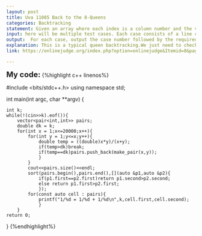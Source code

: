 ```yaml
---
layout: post
title: Uva 11085 Back to the 8-Queens
categories: Backtracking
statement: Given an array where each index is a column number and the values in the cell is the row for the queen in that column, print the minimum number of steps(changes of rows) to make the queens positions viable(none of them threaten each other);
input: here will be multiple test cases. Each case consists of a line containing 8 integers. All these integerswill be in the range [1, 8]. Thei-th integer indicates the row position of a queen in thei-th column.
output:  For each case, output the case number followed by the required output.Constraints :Total number of test cases will be less than 1000.
explanation: This is a typical queen backtracking.We just need to check all the possible cases and get the minimum delta(difference of postions between the input and the correct postioning), and we do that by exploring each row in each column, if the position chosen is viable(no threatening queens) then we just put the queen there and go to the next column and to the same thing(iterate over all rows and check if the position is good) if it's not backtrack and go the next row in the previous loop, if the last column was achieved, check the positions.
link: https://onlinejudge.org/index.php?option=onlinejudge&Itemid=8&page=show_problem&problem=2026

---
```


  <span style='font-size:20px;font-weight:bold'>My code:</span>
{%highlight c++ linenos%}

  #include <bits/stdc++.h>
using namespace std;

int main(int argc, char **argv)
{
	
	int k;
	while(!(cin>>k).eof()){
		vector<pair<int,int>> pairs;
		double dk = k;
		for(int x = 1;x<=20000;x++){
			for(int y = 1;y<=x;y++){
				double temp = ((double)x*y)/(x+y);
				if(temp>dk)break;
				if(temp==dk)pairs.push_back(make_pair(x,y));
				}
			}
			cout<<pairs.size()<<endl;
			sort(pairs.begin(),pairs.end(),[](auto &p1,auto &p2){
				if(p1.first==p2.first)return p1.second>p2.second;
				else return p1.first>p2.first;
				});
			for(const auto cell : pairs){
				printf("1/%d = 1/%d + 1/%d\n",k,cell.first,cell.second);
				}
		}
	return 0;
}
{%endhighlight%}
